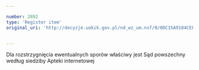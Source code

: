 ```yaml
---

number: 2892
type: 'Register item'
original_uri: 'http://decyzje.uokik.gov.pl/nd_wz_um.nsf/0/0DC15A9104CEF71EC12579B3003A9FBD?OpenDocument'


---
```


Dla rozstrzygnięcia ewentualnych sporów właściwy jest Sąd powszechny według siedziby Apteki internetowej
